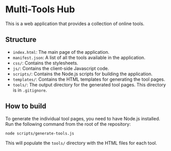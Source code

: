 # Multi-Tools Hub

This is a web application that provides a collection of online tools.

## Structure

- `index.html`: The main page of the application.
- `manifest.json`: A list of all the tools available in the application.
- `css/`: Contains the stylesheets.
- `js/`: Contains the client-side Javascript code.
- `scripts/`: Contains the Node.js scripts for building the application.
- `templates/`: Contains the HTML templates for generating the tool pages.
- `tools/`: The output directory for the generated tool pages. This directory is in `.gitignore`.

## How to build

To generate the individual tool pages, you need to have Node.js installed.
Run the following command from the root of the repository:

```bash
node scripts/generate-tools.js
```

This will populate the `tools/` directory with the HTML files for each tool.
